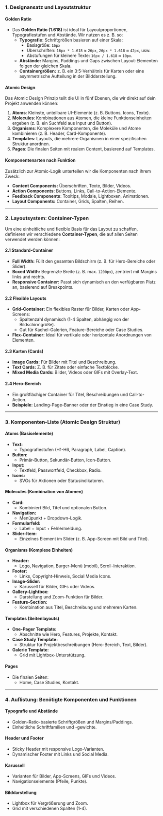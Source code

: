 
### **1. Designansatz und Layoutstruktur**

#### **Golden Ratio**
- Das **Golden Ratio (1.618)** ist ideal für Layoutproportionen, Typografiestufen und Abstände. Wir nutzen es z. B. so:
  - **Typografie:** Schriftgrößen basieren auf einer Skala:
    - Basisgröße: `16px`
    - Überschriften: `16px * 1.618` ≈ `26px`, `26px * 1.618` ≈ `42px`, usw.
    - Abstufungen für kleinere Texte: `16px / 1.618` ≈ `10px`.
  - **Abstände:** Margins, Paddings und Gaps zwischen Layout-Elementen folgen der gleichen Skala.
  - **Containergrößen:** z. B. ein 3:5-Verhältnis für Karten oder eine asymmetrische Aufteilung in der Bilddarstellung.

#### **Atomic Design**
Das Atomic Design Prinzip teilt die UI in fünf Ebenen, die wir direkt auf dein Projekt anwenden können:

1. **Atoms**: Kleinste, unteilbare UI-Elemente (z. B. Buttons, Icons, Texte).
2. **Molecules**: Kombinationen aus Atomen, die kleine Funktionseinheiten ergeben (z. B. ein Suchfeld aus Input und Button).
3. **Organisms**: Komplexere Komponenten, die Moleküle und Atome kombinieren (z. B. Header, Card-Komponente).
4. **Templates**: Layouts, die mehrere Organismen in einer spezifischen Struktur anordnen.
5. **Pages**: Die finalen Seiten mit realem Content, basierend auf Templates.

#### **Komponentenarten nach Funktion**
Zusätzlich zur Atomic-Logik unterteilen wir die Komponenten nach ihrem Zweck:
- **Content Components:** Überschriften, Texte, Bilder, Videos.
- **Action Components:** Buttons, Links, Call-to-Action-Elemente.
- **Feedback Components:** Tooltips, Modale, Lightboxen, Animationen.
- **Layout Components:** Container, Grids, Spalten, Reihen.

---

### **2. Layoutsystem: Container-Typen**

Um eine einheitliche und flexible Basis für das Layout zu schaffen, definieren wir verschiedene **Container-Typen**, die auf allen Seiten verwendet werden können:

#### **2.1 Standard-Container**
- **Full Width:** Füllt den gesamten Bildschirm (z. B. für Hero-Bereiche oder Slider).
- **Boxed Width:** Begrenzte Breite (z. B. max. `1200px`), zentriert mit Margins links und rechts.
- **Responsive Container:** Passt sich dynamisch an den verfügbaren Platz an, basierend auf Breakpoints.

#### **2.2 Flexible Layouts**
- **Grid-Container:** Ein flexibles Raster für Bilder, Karten oder App-Screens:
  - Spaltenzahl dynamisch (1-4 Spalten, abhängig von der Bildschirmgröße).
  - Gut für Kachel-Galerien, Feature-Bereiche oder Case Studies.
- **Flex-Container:** Ideal für vertikale oder horizontale Anordnungen von Elementen.

#### **2.3 Karten (Cards)**
- **Image Cards:** Für Bilder mit Titel und Beschreibung.
- **Text Cards:** Z. B. für Zitate oder einfache Textblöcke.
- **Mixed Media Cards:** Bilder, Videos oder GIFs mit Overlay-Text.

#### **2.4 Hero-Bereich**
- Ein großflächiger Container für Titel, Beschreibungen und Call-to-Action.
- **Beispiele:** Landing-Page-Banner oder der Einstieg in eine Case Study.

---

### **3. Komponenten-Liste (Atomic Design Struktur)**

#### **Atoms (Basiselemente)**
- **Text:**
  - Typografiestufen (H1-H6, Paragraph, Label, Caption).
- **Button:**
  - Primär-Button, Sekundär-Button, Icon-Button.
- **Input:**
  - Textfeld, Passwortfeld, Checkbox, Radio.
- **Icons:**
  - SVGs für Aktionen oder Statusindikatoren.

#### **Molecules (Kombination von Atomen)**
- **Card:**
  - Kombiniert Bild, Titel und optionalen Button.
- **Navigation:**
  - Menüpunkt + Dropdown-Logik.
- **Formularfeld:**
  - Label + Input + Fehlermeldung.
- **Slider-Item:**
  - Einzelnes Element im Slider (z. B. App-Screen mit Bild und Titel).

#### **Organisms (Komplexe Einheiten)**
- **Header:**
  - Logo, Navigation, Burger-Menü (mobil), Scroll-Interaktion.
- **Footer:**
  - Links, Copyright-Hinweis, Social Media Icons.
- **Image-Slider:**
  - Karussell für Bilder, GIFs oder Videos.
- **Gallery-Lightbox:**
  - Darstellung und Zoom-Funktion für Bilder.
- **Feature-Section:**
  - Kombination aus Titel, Beschreibung und mehreren Karten.

#### **Templates (Seitenlayouts)**
- **One-Pager Template:**
  - Abschnitte wie Hero, Features, Projekte, Kontakt.
- **Case Study Template:**
  - Struktur für Projektbeschreibungen (Hero-Bereich, Text, Bilder).
- **Galerie Template:**
  - Grid mit Lightbox-Unterstützung.

#### **Pages**
- Die finalen Seiten:
  - Home, Case Studies, Kontakt.

---

### **4. Auflistung: Benötigte Komponenten und Funktionen**

#### **Typografie und Abstände**
- Golden-Ratio-basierte Schriftgrößen und Margins/Paddings.
- Einheitliche Schriftfamilien und -gewichte.

#### **Header und Footer**
- Sticky Header mit responsive Logo-Varianten.
- Dynamischer Footer mit Links und Social Media.

#### **Karussell**
- Varianten für Bilder, App-Screens, GIFs und Videos.
- Navigationselemente (Pfeile, Punkte).

#### **Bilddarstellung**
- Lightbox für Vergrößerung und Zoom.
- Grid mit verschiedenen Spalten (1-4).
